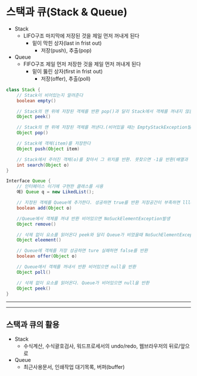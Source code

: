 # 스택과 큐(Stack & Queue)
- Stack
  - LIFO구조 마지막에 저장된 것을 제일 먼저 꺼내게 된다
    - 밑이 막힌 상자(last in frist out)
      - 저장(push), 추출(pop)
- Queue
  - FIFO구조 제일 먼저 저장한 것을 제일 먼저 꺼내게 된다
    - 밑이 뚫린 상자(first in frist out)
      - 저장(offer), 추출(poll)
```java
class Stack {
    // Stack이 비어있는지 알려준다
    boolean empty()

    // Stack의 맨 위에 저장된 객체를 반환 pop()과 달리 Stack에서 객체를 꺼내지 않음(비어있을 때는 EmptyStackException발생)
    Object peek()

    // Stack의 맨 위에 저장된 객체를 꺼낸다.(비어있을 때는 EmptyStackException발생)
    Object pop()

    // Stack에 객체(item)를 저장한다
    Object push(Object item)

    // Stack에서 주어진 객체(o)를 찾아서 그 위치를 반환. 못찾으면 -1을 반환(배열과 달리위치는 0이 아닌 1부터 시작)
    int search(Object o)
}

Interface Queue {
    // 인터페이스 이기에 구현한 클래스를 사용
    예) Queue q = new LikedList();

    // 지정된 객체를 Queue에 추가한다. 성공하면 true를 반환 저장공간이 부족하면 lllegalStateException발생
    boolean add(Object o)

    //Queue에서 객체를 꺼내 반환 비어있으면 NoSuckElementException발생
    Object remove()

    // 삭제 없이 요소를 읽어온다 peek와 달리 Queue가 비었을때 NoSuchElementException발생
    Object eleement()

    // Queue에 객체를 저장 성공하면 ture 실패하면 false를 반환
    boolean offer(Object o)

    // Queue애서 객체를 꺼내서 반환 비어있으면 null을 반환
    Object poll()

    // 삭제 없이 요소를 읽어온다. Queue가 비어있으면 null을 반환
    Object peek()
}
```
---
---
## 스택과 큐의 활용
- Stack
  - 수식계산, 수식괄호검사, 워드프로세서의 undo/redo, 웹브라우저의 뒤로/앞으로
- Queue
  - 최근사용문서, 인쇄작업 대기목록, 버퍼(buffer)